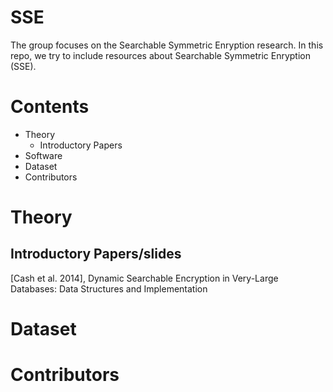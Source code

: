 # SSE
The group focuses on the Searchable Symmetric Enryption research. 
In this repo, we try to include resources about Searchable Symmetric Enryption (SSE). 

# Contents
* Theory
  * Introductory Papers
* Software
* Dataset
* Contributors
# Theory
## Introductory Papers/slides

[Cash et al. 2014], Dynamic Searchable Encryption in Very-Large Databases: Data Structures and Implementation

# Dataset


# Contributors
